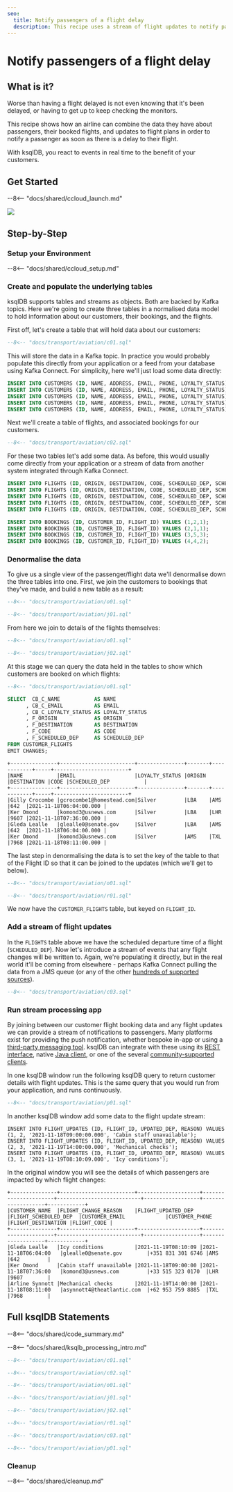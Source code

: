 ```yaml
---
seo:
  title: Notify passengers of a flight delay
  description: This recipe uses a stream of flight updates to notify passengers if their flight is delayed
---
```


# Notify passengers of a flight delay

## What is it?

Worse than having a flight delayed is not even knowing that it's been delayed, or having to get up to keep checking the monitors. 

This recipe shows how an airline can combine the data they have about passengers, their booked flights, and updates to flight plans in order to notify a passenger as soon as there is a delay to their flight. 

With ksqlDB, you react to events in real time to the benefit of your customers. 

[//]: # "![flight push notification](../../img/TODO.png)"

## Get Started

--8<-- "docs/shared/ccloud_launch.md"

<a href="https://www.confluent.io/confluent-cloud/tryfree/"><img src="../../img/launch.png" /></a>

## Step-by-Step

### Setup your Environment

--8<-- "docs/shared/ccloud_setup.md"

### Create and populate the underlying tables

ksqlDB supports tables and streams as objects. Both are backed by Kafka topics. Here we're going to create three tables in a normalised data model to hold information about our customers, their bookings, and the flights. 

[//]: # "`TODO: Simple ERD of the three tables`"

First off, let's create a table that will hold data about our customers: 

```sql
--8<-- "docs/transport/aviation/c01.sql"
```

This will store the data in a Kafka topic. In practice you would probably populate this directly from your application or a feed from your database using Kafka Connect. For simplicity, here we'll just load some data directly: 

```sql
INSERT INTO CUSTOMERS (ID, NAME, ADDRESS, EMAIL, PHONE, LOYALTY_STATUS) VALUES (1, 'Gleda Lealle', '93 Express Point', 'glealle0@senate.gov', '+351 831 301 6746', 'Silver');
INSERT INTO CUSTOMERS (ID, NAME, ADDRESS, EMAIL, PHONE, LOYALTY_STATUS) VALUES (2, 'Gilly Crocombe', '332 Blaine Avenue', 'gcrocombe1@homestead.com', '+33 203 565 3736', 'Silver');
INSERT INTO CUSTOMERS (ID, NAME, ADDRESS, EMAIL, PHONE, LOYALTY_STATUS) VALUES (3, 'Astrix Aspall', '56 Randy Place', 'aaspall2@ebay.co.uk', '+33 679 296 6645', 'Gold');
INSERT INTO CUSTOMERS (ID, NAME, ADDRESS, EMAIL, PHONE, LOYALTY_STATUS) VALUES (4, 'Ker Omond', '23255 Tennessee Court', 'komond3@usnews.com', '+33 515 323 0170', 'Silver');
INSERT INTO CUSTOMERS (ID, NAME, ADDRESS, EMAIL, PHONE, LOYALTY_STATUS) VALUES (5, 'Arline Synnott', '144 Ramsey Avenue', 'asynnott4@theatlantic.com', '+62 953 759 8885', 'Bronze');
```

Next we'll create a table of flights, and associated bookings for our customers. 


```sql
--8<-- "docs/transport/aviation/c02.sql"
```

For these two tables let's add some data. As before, this would usually come directly from your application or a stream of data from another system integrated through Kafka Connect. 

```sql
INSERT INTO FLIGHTS (ID, ORIGIN, DESTINATION, CODE, SCHEDULED_DEP, SCHEDULED_ARR) VALUES (1, 'LBA', 'AMS', '642',  '2021-11-18T06:04:00', '2021-11-18T06:48:00');
INSERT INTO FLIGHTS (ID, ORIGIN, DESTINATION, CODE, SCHEDULED_DEP, SCHEDULED_ARR) VALUES (2, 'LBA', 'LHR', '9607', '2021-11-18T07:36:00', '2021-11-18T08:05:00');
INSERT INTO FLIGHTS (ID, ORIGIN, DESTINATION, CODE, SCHEDULED_DEP, SCHEDULED_ARR) VALUES (3, 'AMS', 'TXL', '7968', '2021-11-18T08:11:00', '2021-11-18T10:41:00');
INSERT INTO FLIGHTS (ID, ORIGIN, DESTINATION, CODE, SCHEDULED_DEP, SCHEDULED_ARR) VALUES (4, 'AMS', 'OSL', '496',  '2021-11-18T11:20:00', '2021-11-18T13:25:00');
INSERT INTO FLIGHTS (ID, ORIGIN, DESTINATION, CODE, SCHEDULED_DEP, SCHEDULED_ARR) VALUES (5, 'LHR', 'JFK', '9230', '2021-11-18T10:36:00', '2021-11-18T19:07:00');
```

```sql
INSERT INTO BOOKINGS (ID, CUSTOMER_ID, FLIGHT_ID) VALUES (1,2,1);
INSERT INTO BOOKINGS (ID, CUSTOMER_ID, FLIGHT_ID) VALUES (2,1,1);
INSERT INTO BOOKINGS (ID, CUSTOMER_ID, FLIGHT_ID) VALUES (3,5,3);
INSERT INTO BOOKINGS (ID, CUSTOMER_ID, FLIGHT_ID) VALUES (4,4,2);
```

### Denormalise the data

To give us a single view of the passenger/flight data we'll denormalise down the three tables into one. First, we join the customers to bookings that they've made, and build a new table as a result: 

```sql
--8<-- "docs/transport/aviation/o01.sql"

--8<-- "docs/transport/aviation/j01.sql"
```

From here we join to details of the flights themselves: 

```sql
--8<-- "docs/transport/aviation/o01.sql"

--8<-- "docs/transport/aviation/j02.sql"
```

At this stage we can query the data held in the tables to show which customers are booked on which flights: 

```sql
--8<-- "docs/transport/aviation/o01.sql"

SELECT  CB_C_NAME           AS NAME
      , CB_C_EMAIL          AS EMAIL
      , CB_C_LOYALTY_STATUS AS LOYALTY_STATUS
      , F_ORIGIN            AS ORIGIN
      , F_DESTINATION       AS DESTINATION
      , F_CODE              AS CODE
      , F_SCHEDULED_DEP     AS SCHEDULED_DEP 
FROM CUSTOMER_FLIGHTS
EMIT CHANGES;      
```

```
+---------------+------------------------+---------------+-------+------------+-----+------------------------+
|NAME           |EMAIL                   |LOYALTY_STATUS |ORIGIN |DESTINATION |CODE |SCHEDULED_DEP           |
+---------------+------------------------+---------------+-------+------------+-----+------------------------+
|Gilly Crocombe |gcrocombe1@homestead.com|Silver         |LBA    |AMS         |642  |2021-11-18T06:04:00.000 |
|Ker Omond      |komond3@usnews.com      |Silver         |LBA    |LHR         |9607 |2021-11-18T07:36:00.000 |
|Gleda Lealle   |glealle0@senate.gov     |Silver         |LBA    |AMS         |642  |2021-11-18T06:04:00.000 |
|Ker Omond      |komond3@usnews.com      |Silver         |AMS    |TXL         |7968 |2021-11-18T08:11:00.000 |
```

The last step in denormalising the data is to set the key of the table to that of the Flight ID so that it can be joined to the updates (which we'll get to below). 

```sql
--8<-- "docs/transport/aviation/o01.sql"

--8<-- "docs/transport/aviation/r01.sql"

```

We now have the `CUSTOMER_FLIGHTS` table, but keyed on `FLIGHT_ID`. 

### Add a stream of flight updates

In the `FLIGHTS` table above we have the scheduled departure time of a flight (`SCHEDULED_DEP`). Now let's introduce a stream of events that any flight changes will be written to. Again, we're populating it directly, but in the real world it'll be coming from elsewhere - perhaps Kafka Connect pulling the data from a JMS queue (or any of the other [hundreds of supported sources](https://hub.confluent.io)). 

```sql
--8<-- "docs/transport/aviation/c03.sql"
```

### Run stream processing app

By joining between our customer flight booking data and any flight updates we can provide a stream of notifications to passengers. Many platforms exist for providing the push notification, whether bespoke in-app or using a [third-party messaging tool](https://www.confluent.io/blog/building-a-telegram-bot-powered-by-kafka-and-ksqldb/). ksqlDB can integrate with these using its [REST interface](https://docs.ksqldb.io/en/latest/developer-guide/api/), native [Java client](https://docs.ksqldb.io/en/latest/developer-guide/ksqldb-clients/java-client/), or one of the several [community-supported clients](https://docs.ksqldb.io/en/0.22.0-ksqldb/developer-guide/ksqldb-clients/). 

In one ksqlDB window run the following ksqlDB query to return customer details with flight updates. This is the same query that you would run from your application, and runs continuously. 

```sql
--8<-- "docs/transport/aviation/p01.sql"
```

In another ksqlDB window add some data to the flight update stream: 

```
INSERT INTO FLIGHT_UPDATES (ID, FLIGHT_ID, UPDATED_DEP, REASON) VALUES (1, 2, '2021-11-18T09:00:00.000', 'Cabin staff unavailable');
INSERT INTO FLIGHT_UPDATES (ID, FLIGHT_ID, UPDATED_DEP, REASON) VALUES (2, 3, '2021-11-19T14:00:00.000', 'Mechanical checks');
INSERT INTO FLIGHT_UPDATES (ID, FLIGHT_ID, UPDATED_DEP, REASON) VALUES (3, 1, '2021-11-19T08:10:09.000', 'Icy conditions');
```

In the original window you will see the details of which passengers are impacted by which flight changes:

```
+---------------+------------------------+--------------------+----------------------+---------------------------+------------------+-------------------+------------+
|CUSTOMER_NAME  |FLIGHT_CHANGE_REASON    |FLIGHT_UPDATED_DEP  |FLIGHT_SCHEDULED_DEP  |CUSTOMER_EMAIL             |CUSTOMER_PHONE    |FLIGHT_DESTINATION |FLIGHT_CODE |
+---------------+------------------------+--------------------+----------------------+---------------------------+------------------+-------------------+------------+
|Gleda Lealle   |Icy conditions          |2021-11-19T08:10:09 |2021-11-18T06:04:00   |glealle0@senate.gov        |+351 831 301 6746 |AMS                |642         |
|Ker Omond      |Cabin staff unavailable |2021-11-18T09:00:00 |2021-11-18T07:36:00   |komond3@usnews.com         |+33 515 323 0170  |LHR                |9607        |
|Arline Synnott |Mechanical checks       |2021-11-19T14:00:00 |2021-11-18T08:11:00   |asynnott4@theatlantic.com  |+62 953 759 8885  |TXL                |7968        |
```

## Full ksqlDB Statements

--8<-- "docs/shared/code_summary.md"

--8<-- "docs/shared/ksqlb_processing_intro.md"

```sql
--8<-- "docs/transport/aviation/c01.sql"

--8<-- "docs/transport/aviation/c02.sql"

--8<-- "docs/transport/aviation/o01.sql"

--8<-- "docs/transport/aviation/j01.sql"

--8<-- "docs/transport/aviation/j02.sql"

--8<-- "docs/transport/aviation/r01.sql"

--8<-- "docs/transport/aviation/c03.sql"

--8<-- "docs/transport/aviation/p01.sql"
```

### Cleanup

--8<-- "docs/shared/cleanup.md"
